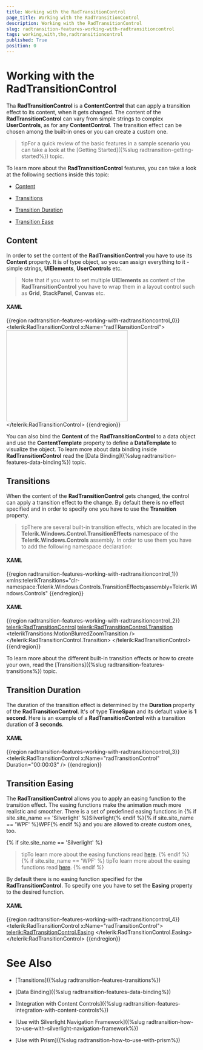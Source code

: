 ```yaml
---
title: Working with the RadTransitionControl
page_title: Working with the RadTransitionControl
description: Working with the RadTransitionControl
slug: radtransition-features-working-with-radtransitioncontrol
tags: working,with,the,radtransitioncontrol
published: True
position: 0
---
```


# Working with the RadTransitionControl

Tha __RadTransitionControl__ is a __ContentControl__ that can apply a transition effect to its content, when it gets changed. The content of the __RadTransitionControl__ can vary from simple strings to complex __UserControls__, as for any __ContentControl__. The transition effect can be chosen among the built-in ones or you can create a custom one.

>tipFor a quick review of the basic features in a sample scenario you can take a look at the [Getting Started]({%slug radtransition-getting-started%}) topic.

To learn more about the __RadTransitionControl__ features, you can take a look at the following sections inside this topic:

* [Content](#content)

* [Transitions](#transitions)

* [Transition Duration](#transition-duration)

* [Transition Ease](#transition-easing)

## Content

In order to set the content of the __RadTransitionControl__ you have to use its __Content__ property. It is of type object, so you can assign everything to it - simple strings, __UIElements__, __UserControls__ etc.

>Note that if you want to set multiple __UIElements__ as content of the __RadTransitionControl__ you have to wrap them in a layout control such as __Grid__, __StackPanel__, __Canvas__ etc.

#### __XAML__

{{region radtransition-features-working-with-radtransitioncontrol_0}}
	<telerik:RadTransitionControl x:Name="radTRansitionControl">
	    <Image Source="/Silverlight.Help.RadTransitionControlSamples;component/Demos/Images/Koala.jpg"
	            Stretch="Uniform"
	            Width="320"
	            Height="240" />
	</telerik:RadTransitionControl>
{{endregion}}

You can also bind the __Content__ of the __RadTransitionControl__ to a data object and use the __ContentTemplate__ property to define a __DataTemplate__ to visualize the object. To learn more about data binding inside __RadTransitionControl__ read the [Data Binding]({%slug radtransition-features-data-binding%}) topic.

## Transitions

When the content of the __RadTransitionControl__ gets changed, the control can apply a transition effect to the change. By default there is no effect specified and in order to specify one you have to use the __Transition__ property.

>tipThere are several built-in transition effects, which are located in the __Telerik.Windows.Control.TransitionEffects__ namespace of the __Telerik.Windows.Controls__ assembly. In order to use them you have to add the following namespace declaration:

#### __XAML__

{{region radtransition-features-working-with-radtransitioncontrol_1}}
	xmlns:telerikTransitions="clr-namespace:Telerik.Windows.Controls.TransitionEffects;assembly=Telerik.Windows.Controls"
{{endregion}}

#### __XAML__

{{region radtransition-features-working-with-radtransitioncontrol_2}}
	<telerik:RadTransitionControl>
	    <telerik:RadTransitionControl.Transition>
	        <telerikTransitions:MotionBlurredZoomTransition />
	    </telerik:RadTransitionControl.Transition>
	</telerik:RadTransitionControl>
{{endregion}}

To learn more about the different built-in transition effects or how to create your own, read the [Transitions]({%slug radtransition-features-transitions%}) topic.

## Transition Duration

The duration of the transition effect is determined by the __Duration__ property of the __RadTransitionControl__. It's of type __TimeSpan__ and its default value is __1 second__. Here is an example of a __RadTransitionControl__ with a transition duration of __3 seconds__.

#### __XAML__

{{region radtransition-features-working-with-radtransitioncontrol_3}}
	<telerik:RadTransitionControl x:Name="radTransitionControl" Duration="00:00:03" />
{{endregion}}

## Transition Easing

The __RadTransitionControl__ allows you to apply an easing function to the transition effect. The easing functions make the animation much more realistic and smoother. There is a set of predefined easing functions in {% if site.site_name == 'Silverlight' %}Silverlight{% endif %}{% if site.site_name == 'WPF' %}WPF{% endif %} and you are allowed to create custom ones, too.

{% if site.site_name == 'Silverlight' %}
>tipTo learn more about the easing functions read [here](http://msdn.microsoft.com/en-us/library/cc189019%28VS.95%29.aspx#easing_functions).
{% endif %}
{% if site.site_name == 'WPF' %}
>tipTo learn more about the easing functions read [here](http://msdn.microsoft.com/en-us/library/ee308751%28v=VS.100%29.aspx).
{% endif %}

By default there is no easing function specified for the __RadTransitionControl__. To specify one you have to set the __Easing__ property to the desired function.

#### __XAML__

{{region radtransition-features-working-with-radtransitioncontrol_4}}
	<telerik:RadTransitionControl x:Name="radTransitionControl">
	    <telerik:RadTransitionControl.Easing>
	        <BackEase EasingMode="EaseInOut" Amplitude="0.5" />
	    </telerik:RadTransitionControl.Easing>
	</telerik:RadTransitionControl>
{{endregion}}

# See Also

 * [Transitions]({%slug radtransition-features-transitions%})

 * [Data Binding]({%slug radtransition-features-data-binding%})

 * [Integration with Content Controls]({%slug radtransition-features-integration-with-content-controls%})

 * [Use with Silverlight Navigation Framework]({%slug radtransition-how-to-use-with-silverlight-navigation-framework%})

 * [Use with Prism]({%slug radtransition-how-to-use-with-prism%})
